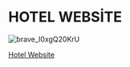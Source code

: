 # HOTEL WEBSİTE

![brave_I0xgQ20KrU](https://user-images.githubusercontent.com/111659003/192854848-99e0b86c-8dd3-419e-a986-2d28833ccd43.gif)

<a href="https://madwinn.github.io/hotel_website/about.html"> Hotel Website </a>
